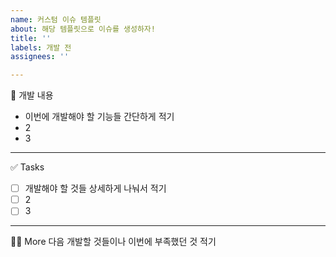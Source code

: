 ```yaml
---
name: 커스텀 이슈 템플릿
about: 해당 템플릿으로 이슈를 생성하자!
title: ''
labels: 개발 전
assignees: ''

---
```


📄 개발 내용
- 이번에 개발해야 할 기능들 간단하게 적기
- 2
- 3


------

✅ Tasks
- [ ] 개발해야 할 것들 상세하게 나눠서 적기
- [ ] 2
- [ ] 3

------

🙋🏻 More
다음 개발할 것들이나 이번에 부족했던 것 적기
